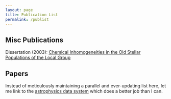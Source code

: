 ```yaml
---
layout: page
title: Publication List
permalink: /publist
---
```


Misc Publications
---

Dissertation (2003): <a href="assets/docs/dissertation_harbeck_2003.pdf">Chemical Inhomogeneities in the Old Stellar Populations of the Local Group</a>


Papers
---

Instead of meticulously maintaining a parallel and ever-updating list here, let me link to the [astrophysics data system](https://ui.adsabs.harvard.edu/search/filter_database_fq_database=OR&filter_database_fq_database=database%3A%22astronomy%22&fq=%7B!type%3Daqp%20v%3D%24fq_database%7D&fq_database=(database%3A%22astronomy%22)&q=author%3A(%22Harbeck%2C%20D.%22)&sort=date%20desc%2C%20bibcode%20desc&p_=0) which does a better job than I can. 
